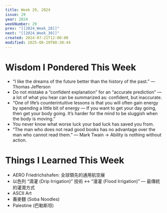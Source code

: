 ```yaml
---
title: Week 29, 2024
issue: 29
year: 2024
weekNumber: 29
prev: "[[2024_Week_28]]"
next: "[[2024_Week_30]]"
created: 2024-07-21T12:00:00
modified: 2025-08-29T08:30:44
---
```


# Wisdom I Pondered This Week

* “I like the dreams of the future better than the history of the past.” — Thomas Jefferson
* Do not mistake a “confident explanation” for an “accurate prediction” — a lot of what you hear can be summarized as: confident, but inaccurate.
* “One of life’s counterintuitive lessons is that you will often gain energy by spending a little bit of energy — If you want to get your day going, then get your body going. It’s harder for the mind to be sluggish when the body is moving.”
* You never know what worse luck your bad luck has saved you from.
* “The man who does not read good books has no advantage over the man who cannot read them.” — Mark Twain → Ability is nothing without action.

# Things I Learned This Week

* AERO Friedrichshafen: 全球領先的通用航空展
* 以色列 “滴灌 (Drip Irrigation)” 技術 ↔ “漫灌 (Flood Irrigation)” — 最傳統的灌溉方式
* ASCII Art
* 蕎麥麵 (Soba Noodles)
* Palestine (巴勒斯坦)

